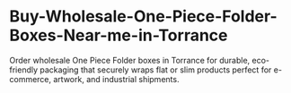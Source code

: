 # Buy-Wholesale-One-Piece-Folder-Boxes-Near-me-in-Torrance
Order wholesale One Piece Folder boxes in Torrance for durable, eco-friendly packaging that securely wraps flat or slim products perfect for e-commerce, artwork, and industrial shipments.
